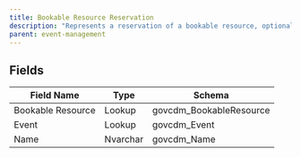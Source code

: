 ```yaml
---
title: Bookable Resource Reservation
description: "Represents a reservation of a bookable resource, optionally linked to an Event."
parent: event-management
---
```


## Fields

| Field Name | Type | Schema |
|------------|------|--------|
| Bookable Resource | Lookup | govcdm_BookableResource |
| Event | Lookup | govcdm_Event |
| Name | Nvarchar | govcdm_Name |
